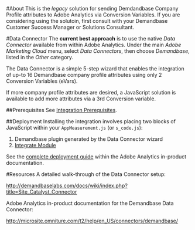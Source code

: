 #About
This is the *legacy* solution for sending Demdandbase Company Profile attributes to Adobe Analytics via Conversion Variables.
If you are considering using the solutoin, first consult with your Demandbase Customer Success Manager or Solutions Consultant.

#Data Connector
The **current best approach** is to use the native *Data Connector* available from within Adobe Analytics.
Under the main *Adobe Marketing Cloud* menu, select *Data Connectors*, then choose *Demandbase*, listed in the *Other* category.

The Data Connector is a simple 5-step wizard that enables the integration of up-to 16 Demandbase company profile attributes using only 2 Conversion Variables (eVars).

If more company profile attributes are desired, a JavaScript solution is available to add more attributes via a 3rd Conversion variable.

##Prerequisites
See [Integration Prerequisites](http://microsite.omniture.com/t2/help/en_US/connectors/demandbase/#Integration_Prerequisites).

##Deployment
Installing the integration involves placing two blocks of JavaScript within your `AppMeasurement.js` (or `s_code.js`):

1. Demandbase plugin generated by the Data Connector wizard
2. [Integrate Module](http://microsite.omniture.com/t2/help/en_US/connectors/demandbase/#Including_the_Integrate_Module)

See the [complete deployment guide](http://microsite.omniture.com/t2/help/en_US/connectors/demandbase/#Deploying_the_Integration) within the Adobe Analytics in-product documentation.

#Resources
A detailed walk-through of the Data Connector setup:

http://demandbaselabs.com/docs/wiki/index.php?title=Site_Catalyst_Connector

Adobe Analytics in-product documentation for the Demandbase Data Connector:

http://microsite.omniture.com/t2/help/en_US/connectors/demandbase/



